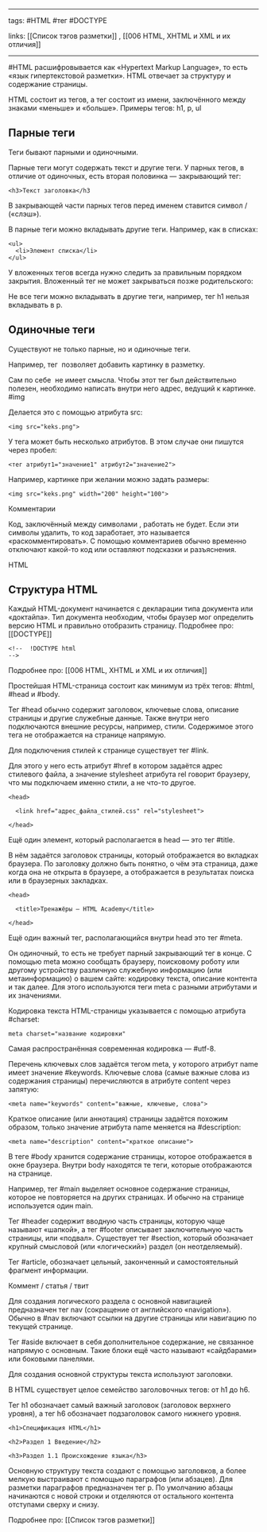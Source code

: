 ____

tags: #HTML #тег #DOCTYPE

links: [[Список тэгов разметки]] , [[006 HTML, XHTML и XML и их отличия]]

_____

#HTML расшифровывается как «Hypertext Markup Language», то есть «язык гипертекстовой разметки». HTML отвечает за структуру и содержание страницы.

HTML состоит из тегов, а тег состоит из имени, заключённого между знаками «меньше» и «больше». Примеры тегов: h1, p, ul

## Парные теги

Теги бывают парными и одиночными.

Парные теги могут содержать текст и другие теги. У парных тегов, в отличие от одиночных, есть вторая половинка — закрывающий тег:

~~~
<h3>Текст заголовка</h3
~~~

В закрывающей части парных тегов перед именем ставится символ / («слэш»).

В парные теги можно вкладывать другие теги. Например, как в списках:
~~~
<ul>
  <li>Элемент списка</li>
</ul>
~~~
У вложенных тегов всегда нужно следить за правильным порядком закрытия. Вложенный тег не может закрываться позже родительского:

Не все теги можно вкладывать в другие теги, например, тег h1 нельзя вкладывать в p.

## Одиночные теги

Существуют не только парные, но и одиночные теги.

Например, тег <img> позволяет добавить картинку в разметку.

Сам по себе <img> не имеет смысла. Чтобы этот тег был действительно полезен, необходимо написать внутри него адрес, ведущий к картинке. #img

Делается это с помощью атрибута src:
~~~
<img src="keks.png">
~~~
У тега может быть несколько атрибутов. В этом случае они пишутся через пробел:
~~~
<тег атрибут1="значение1" атрибут2="значение2">
~~~
Например, картинке при желании можно задать размеры:
~~~
<img src="keks.png" width="200" height="100">
~~~
Комментарии

Код, заключённый между символами <!-- и -->, работать не будет. Если эти символы удалить, то код заработает, это называется «раскомментировать». С помощью комментариев обычно временно отключают какой-то код или оставляют подсказки и разъяснения.

<!-- Это комментарий в HTML --> HTML

## Структура HTML

Каждый HTML-документ начинается с декларации типа документа или «доктайпа». Тип документа необходим, чтобы браузер мог определить версию HTML и правильно отобразить страницу.
Подробнее про: [[DOCTYPE]]

~~~
<!--  !DOCTYPE html
-->
~~~

Подробнее про: [[006 HTML, XHTML и XML и их отличия]]

Простейшая HTML-страница состоит как минимум из трёх тегов: #html, #head и #body.

Тег #head обычно содержит заголовок, ключевые слова, описание страницы и другие служебные данные. Также внутри него подключаются внешние ресурсы, например, стили. Содержимое этого тега не отображается на странице напрямую.

Для подключения стилей к странице существует тег #link.

Для этого у него есть атрибут #href в котором задаётся адрес стилевого файла, а значение stylesheet атрибута rel говорит браузеру, что мы подключаем именно стили, а не что-то другое.
~~~
<head>

  <link href="адрес_файла_стилей.css" rel="stylesheet">

</head>
~~~
Ещё один элемент, который располагается в head — это тег #title.

В нём задаётся заголовок страницы, который отображается во вкладках браузера. По заголовку должно быть понятно, о чём эта страница, даже когда она не открыта в браузере, а отображается в результатах поиска или в браузерных закладках.
~~~
<head>

  <title>Тренажёры — HTML Academy</title>

</head>
~~~
Ещё один важный тег, располагающийся внутри head это тег #meta.

Он одиночный, то есть не требует парный закрывающий тег в конце. 
С помощью meta можно сообщать браузеру, поисковому роботу или другому устройству различную служебную информацию (или метаинформацию) о вашем сайте: кодировку текста, описание контента и так далее. 
Для этого используются теги meta с разными атрибутами и их значениями.

Кодировка текста HTML-страницы указывается с помощью атрибута #charset:
~~~
meta charset="название кодировки"
~~~
Самая распространённая современная кодировка — #utf-8.

Перечень ключевых слов задаётся тегом meta, у которого атрибут name имеет значение #keywords. Ключевые слова (самые важные слова из содержания страницы) перечисляются в атрибуте content через запятую:
~~~
<meta name="keywords" content="важные, ключевые, слова">
~~~

Краткое описание (или аннотация) страницы задаётся похожим образом, только значение атрибута name меняется на #description:
~~~
<meta name="description" content="краткое описание">
~~~

В теге #body хранится содержание страницы, которое отображается в окне браузера.
Внутри body находятся те теги, которые отображаются на странице.

Например, тег #main выделяет основное содержание страницы, которое не повторяется на других страницах. И обычно на странице используется один main.

Тег #header содержит вводную часть страницы, которую чаще называют «шапкой», а тег #footer описывает заключительную часть страницы, или «подвал». Существует тег #section, который обозначает крупный смысловой (или «логический») раздел (он неотделяемый).

Тег #article, обозначает цельный, законченный и самостоятельный фрагмент информации.

Коммент / статья / твит

Для создания логического раздела с основной навигацией предназначен тег nav (сокращение от английского «navigation»). Обычно в #nav включают ссылки на другие страницы или навигацию по текущей странице.

Тег #aside включает в себя дополнительное содержание, не связанное напрямую с основным. Такие блоки ещё часто называют «сайдбарами» или боковыми панелями.

Для создания основной структуры текста используют заголовки.

В HTML существует целое семейство заголовочных тегов: от h1 до h6.

Тег h1 обозначает самый важный заголовок (заголовок верхнего уровня), а тег h6 обозначает подзаголовок самого нижнего уровня.
~~~
<h1>Спецификация HTML</h1>

<h2>Раздел 1 Введение</h2>

<h3>Раздел 1.1 Происхождение языка</h3>
~~~

Основную структуру текста создают с помощью заголовков, а более мелкую выстраивают с помощью параграфов (или абзацев). Для разметки параграфов предназначен тег p. По умолчанию абзацы начинаются с новой строки и отделяются от остального контента отступами сверху и снизу.

Подробнее про: [[Список тэгов разметки]]